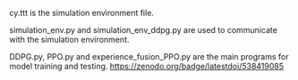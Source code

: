 cy.ttt is the simulation environment file.

simulation_env.py and simulation_env_ddpg.py are used to communicate with the simulation environment.

DDPG.py, PPO.py and experience_fusion_PPO.py are the main programs for model training and testing.
https://zenodo.org/badge/latestdoi/538419085
